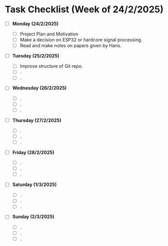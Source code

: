 # Task Checklist (Week of 24/2/2025)

- [ ] **Monday (24/2/2025)**

  - [ ] Project Plan and Motivation
  - [ ] Make a decision on ESP32 or hardcore signal processing.
  - [ ] Read and make notes on papers given by Haris.
- [ ] **Tuesday (25/2/2025)**

  - [ ] Improve structure of Git repo.
  - [ ] .
  - [ ] .
- [ ] **Wednesday (26/2/2025)**

  - [ ] .
  - [ ] .
  - [ ] .
- [ ] **Thursday (27/2/2025)**

  - [ ] .
  - [ ] .
  - [ ] .
- [ ] **Friday (28/2/2025)**

  - [ ] .
  - [ ] .
  - [ ] .
- [ ] **Saturday (1/3/2025)**

  - [ ] .
  - [ ] .
  - [ ] .
- [ ] **Sunday (2/3/2025)**

  - [ ] .
  - [ ] .
  - [ ] .
